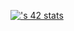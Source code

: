 
[![<nloutfi>'s 42 stats](https://badge.mediaplus.ma/darkblue/nloutfi)](https://github.com/oakoudad/badge42)
